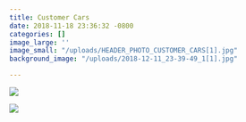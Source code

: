```yaml
---
title: Customer Cars
date: 2018-11-18 23:36:32 -0800
categories: []
image_large: ''
image_small: "/uploads/HEADER_PHOTO_CUSTOMER_CARS[1].jpg"
background_image: "/uploads/2018-12-11_23-39-49_1[1].jpg"

---
```

![](https://res.cloudinary.com/wesedholm/image/upload/w_1200,q_auto/v1544392523/CustomerCars/HEADER_PHOTO_CUSTOMER_CARS.jpg)

![](https://res.cloudinary.com/wesedholm/image/upload/w_1200,q_auto/v1544392562/CustomerCars/CUSTOMER_CARS_5.jpg)